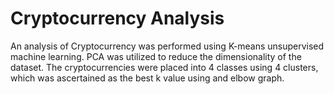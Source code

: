 # Cryptocurrency Analysis

An analysis of Cryptocurrency was performed using K-means unsupervised machine learning. PCA was utilized to reduce the dimensionality of the dataset. The cryptocurrencies were placed into 4 classes using 4 clusters, which was ascertained as the best k value using and elbow graph.
